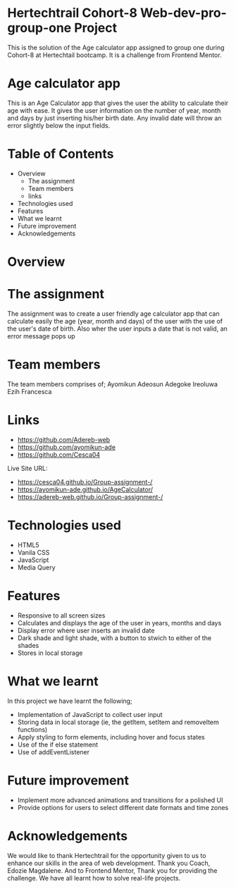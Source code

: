 # Hertechtrail Cohort-8 Web-dev-pro-group-one Project
This is the solution of the Age calculator app assigned to group one during Cohort-8 at Hertechtail bootcamp. It is a challenge from Frontend Mentor.

# Age calculator app
This is an Age Calculator app that gives the user the ability to calculate their age with ease. It gives the user information on the number of year, month and days by just inserting his/her birth date. Any invalid date will throw an error slightly below the input fields.

# Table of Contents
* Overview
  * The assignment
  * Team members
  * links
* Technologies used
* Features
* What we learnt
* Future improvement
* Acknowledgements

# Overview 
# The assignment
The assignment was to create a user friendly age calculator app that can calculate easily the age (year, month and days) of the user with the use of the user's date of birth. Also wher the user inputs a date that is not valid, an error message pops up

# Team members
The team members comprises of;
Ayomikun Adeosun
Adegoke Ireoluwa
Ezih Francesca

# Links
  * https://github.com/Adereb-web
  * https://github.com/ayomikun-ade
  * https://github.com/Cesca04

  Live Site URL: 
  * https://cesca04.github.io/Group-assignment-/
  * https://ayomikun-ade.github.io/AgeCalculator/
  * https://adereb-web.github.io/Group-assignment-/
  
# Technologies used
  - HTML5
  - Vanila CSS
  - JavaScript
  - Media Query

# Features
  - Responsive to all screen sizes
  - Calculates and displays the age of the user in years, months and days
  - Display error where user inserts an invalid date
  - Dark shade and light shade, with a button to stwich to either of the shades
  - Stores in local storage
  
  # What we learnt
  In this project we have learnt the following;
  - Implementation of JavaScript to collect user input
  - Storing data in local storage (ie, the getItem, setItem and removeItem functions)
  - Apply styling to form elements, including hover and focus states
  - Use of the if else statement
  - Use of addEventListener

  # Future improvement

  - Implement more advanced animations and transitions for a polished UI
  - Provide options for users to select different date formats and time zones

  # Acknowledgements
  We would like to thank Hertechtrail for the opportunity given to us to enhance our skills in the area of web development. Thank you Coach, Edozie Magdalene. And to Frontend Mentor, Thank you for providing the challenge. We have all learnt how to solve real-life projects.
